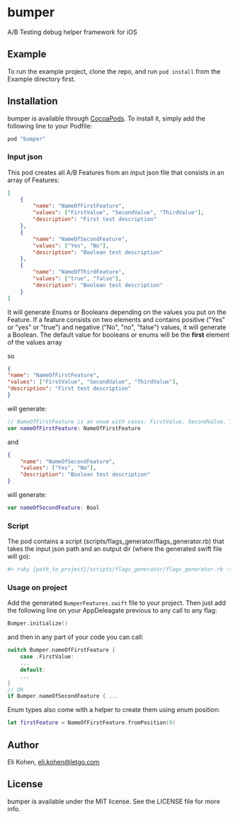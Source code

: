 # bumper
A/B Testing debug helper framework for iOS

## Example

To run the example project, clone the repo, and run `pod install` from the Example directory first.


## Installation

bumper is available through [CocoaPods](http://cocoapods.org). To install
it, simply add the following line to your Podfile:

```ruby
pod "bumper"
```

### Input json 
This pod creates all A/B Features from an input json file that consists in an array of Features:

```json
[
	{
		"name": "NameOfFirstFeature",
		"values": ["FirstValue", "SecondValue", "ThirdValue"],
		"description": "First test description"
	},
	{
		"name": "NameOfSecondFeature",
		"values": ["Yes", "No"],
		"description": "Boolean test description"
	},
    {
		"name": "NameOfThirdFeature",
		"values": ["true", "false"],
		"description": "Boolean test description"
	}
]
```
It will generate Enums or Booleans depending on the values you put on the Feature. If a feature consists on two elements and contains positive ("Yes" or "yes" or "true") and negative ("No", "no", "false") values, it will generate a Boolean. The default value for booleans or enums will be the **first** element of the values array

so 
```json
{
"name": "NameOfFirstFeature",
"values": ["FirstValue", "SecondValue", "ThirdValue"],
"description": "First test description"
}
```
will generate:
```swift
// NameOfFirstFeature is an enum with cases: FirstValue, SecondValue, ThirdValue
var nameOfFirstFeature: NameOfFirstFeature 
```

and
```json
{
	"name": "NameOfSecondFeature",
	"values": ["Yes", "No"],
	"description": "Boolean test description"
}
```
will generate:
```swift
var nameOfSecondFeature: Bool
```

### Script
The pod contains a script (scripts/flags_generator/flags_generator.rb) that takes the input json path and an output dir (where the generated swift file will go):
```bash
#> ruby {path_to_project}/scripts/flags_generator/flags_generator.rb -s {path_to_project}/subpath/to/json/file.json -d {path_to_project}/destination/file/dir/
```

### Usage on project

Add the generated `BumperFeatures.swift` file to your project. Then just add the following line on your AppDeleagate previous to any call to any flag:
```swift
Bumper.initialize()
```

and then in any part of your code you can call:
```swift
switch Bumper.nameOfFirstFeature {
	case .FirstValue:
    ...
	default:
    ...
}
// OR
if Bumper.nameOfSecondFeature { ...
```

Enum types also come with a helper to create them using enum position:
```swift
let firstFeature = NameOfFirstFeature.fromPosition(0)
```



## Author

Eli Kohen, eli.kohen@letgo.com

## License

bumper is available under the MIT license. See the LICENSE file for more info.

